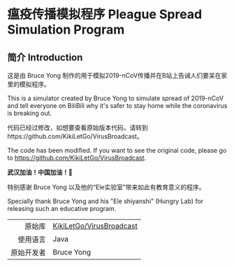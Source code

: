 # 瘟疫传播模拟程序 Pleague Spread Simulation Program

## 简介 Introduction

这是由 Bruce Yong 制作的用于模拟2019-nCoV传播并在B站上告诫人们要呆在家里的模拟程序。

This is a simulator created by Bruce Yong to simulate spread of 2019-nCoV 
and tell everyone on BiliBili why it's safer to stay home while the coronavirus is breaking out.  


代码已经过修改，如想要查看原始版本代码，请转到https://github.com/KikiLetGo/VirusBroadcast。

The code has been modified. If you want to see the original code, please go to https://github.com/KikiLetGo/VirusBroadcast.


**武汉加油！中国加油！💪**


特别感谢 Bruce Yong 以及他的“Ele实验室”带来如此有教育意义的程序。

Specially thank Bruce Yong and his "Ele shiyanshi" (Hungry Lab) for releasing such an educative program.

|||
| --: | :-- |
| 原始库 | [KikiLetGo/VirusBroadcast](https://github.com/KikiLetGo/VirusBroadcast) |
| 使用语言 | Java |
| 原始开发者 | Bruce Yong |
